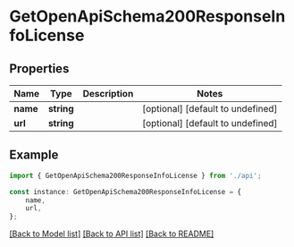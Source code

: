 # GetOpenApiSchema200ResponseInfoLicense


## Properties

Name | Type | Description | Notes
------------ | ------------- | ------------- | -------------
**name** | **string** |  | [optional] [default to undefined]
**url** | **string** |  | [optional] [default to undefined]

## Example

```typescript
import { GetOpenApiSchema200ResponseInfoLicense } from './api';

const instance: GetOpenApiSchema200ResponseInfoLicense = {
    name,
    url,
};
```

[[Back to Model list]](../README.md#documentation-for-models) [[Back to API list]](../README.md#documentation-for-api-endpoints) [[Back to README]](../README.md)
